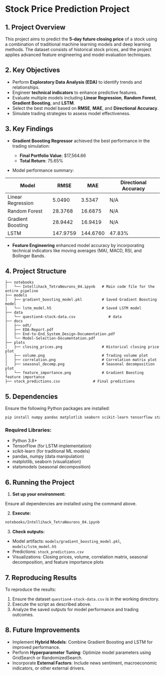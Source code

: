 # Stock Price Prediction Project

## 1. Project Overview

This project aims to predict the **5-day future closing price** of a stock using a combination of traditional machine learning models and deep learning methods. The dataset consists of historical stock prices, and the project applies advanced feature engineering and model evaluation techniques.

## 2. Key Objectives

- Perform **Exploratory Data Analysis (EDA)** to identify trends and relationships.
- Engineer **technical indicators** to enhance predictive features.
- Evaluate multiple models including **Linear Regression**, **Random Forest**, **Gradient Boosting**, and **LSTM**.
- Select the best model based on **RMSE**, **MAE**, and **Directional Accuracy**.
- Simulate trading strategies to assess model effectiveness.

## 3. Key Findings

- **Gradient Boosting Regressor** achieved the best performance in the trading simulation:
    - **Final Portfolio Value**: $17,564.66
    - **Total Return**: 75.65%

- Model performance summary:

| Model               | RMSE     | MAE      | Directional Accuracy |
|---------------------|----------|----------|----------------------|
| Linear Regression   | 5.0490   | 3.5347   | N/A                  |
| Random Forest       | 28.3768  | 16.6875  | N/A                  |
| Gradient Boosting   | 28.9442  | 16.9419  | N/A                  |
| LSTM                | 147.9759 | 144.6760 | 47.83%               |

- **Feature Engineering** enhanced model accuracy by incorporating technical indicators like moving averages (MA), MACD, RSI, and Bollinger Bands.

## 4. Project Structure

```
├── notebooks
│   └── Intellihack_TetraNeurons_04.ipynb   # Main code file for the entire pipeline
├── models
│   ├── gradient_boosting_model.pkl         # Saved Gradient Boosting model
│   └── lstm_model.h5                       # Saved LSTM model
├── data
│   └── question4-stock-data.csv               # data
├── docs
│   ├── odt/
│   ├── EDA-Report.pdf
│   ├── End-to-End_System_Design-Documentation.pdf
│   └── Model-Selection-Documentation.pdf
├── plots
│   ├── closing_prices.png                  # Historical closing price plot
│   ├── volume.png                          # Trading volume plot
│   ├── correlation.png                     # Correlation matrix plot
│   ├── seasonal_decomp.png                 # Seasonal decomposition plot
│   └── feature_importance.png              # Gradient Boosting feature importance
├── stock_predictions.csv               # Final predictions
```

## 5. Dependencies

Ensure the following Python packages are installed:

```bash
pip install numpy pandas matplotlib seaborn scikit-learn tensorflow statsmodels joblib
```

### Required Libraries:

- Python 3.8+
- TensorFlow (for LSTM implementation)
- scikit-learn (for traditional ML models)
- pandas, numpy (data manipulation)
- matplotlib, seaborn (visualization)
- statsmodels (seasonal decomposition)

## 6. Running the Project

1. **Set up your environment:**

Ensure all dependencies are installed using the command above.

2. **Execute:**

```bash
notebooks/Intellihack_TetraNeurons_04.ipynb
```

3. **Check outputs:**

- Model artifacts: `models/gradient_boosting_model.pkl`, `models/lstm_model.h5`
- Predictions: `stock_predictions.csv`
- Visualizations: Closing prices, volume, correlation matrix, seasonal decomposition, and feature importance plots

## 7. Reproducing Results

To reproduce the results:

1. Ensure the dataset `question4-stock-data.csv` is in the working directory.
2. Execute the script as described above.
3. Analyze the saved outputs for model performance and trading outcomes.

## 8. Future Improvements

- Implement **Hybrid Models**: Combine Gradient Boosting and LSTM for improved performance.
- Perform **Hyperparameter Tuning**: Optimize model parameters using GridSearch or RandomizedSearch.
- Incorporate **External Factors**: Include news sentiment, macroeconomic indicators, or other external drivers.